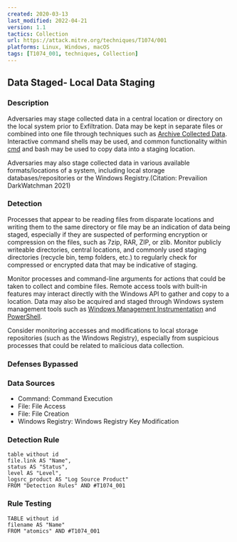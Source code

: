 ```yaml
---
created: 2020-03-13
last_modified: 2022-04-21
version: 1.1
tactics: Collection
url: https://attack.mitre.org/techniques/T1074/001
platforms: Linux, Windows, macOS
tags: [T1074_001, techniques, Collection]
---
```


## Data Staged- Local Data Staging

### Description

Adversaries may stage collected data in a central location or directory on the local system prior to Exfiltration. Data may be kept in separate files or combined into one file through techniques such as [Archive Collected Data](https://attack.mitre.org/techniques/T1560). Interactive command shells may be used, and common functionality within [cmd](https://attack.mitre.org/software/S0106) and bash may be used to copy data into a staging location.

Adversaries may also stage collected data in various available formats/locations of a system, including local storage databases/repositories or the Windows Registry.(Citation: Prevailion DarkWatchman 2021)

### Detection

Processes that appear to be reading files from disparate locations and writing them to the same directory or file may be an indication of data being staged, especially if they are suspected of performing encryption or compression on the files, such as 7zip, RAR, ZIP, or zlib. Monitor publicly writeable directories, central locations, and commonly used staging directories (recycle bin, temp folders, etc.) to regularly check for compressed or encrypted data that may be indicative of staging.

Monitor processes and command-line arguments for actions that could be taken to collect and combine files. Remote access tools with built-in features may interact directly with the Windows API to gather and copy to a location. Data may also be acquired and staged through Windows system management tools such as [Windows Management Instrumentation](https://attack.mitre.org/techniques/T1047) and [PowerShell](https://attack.mitre.org/techniques/T1059/001).

Consider monitoring accesses and modifications to local storage repositories (such as the Windows Registry), especially from suspicious processes that could be related to malicious data collection.

### Defenses Bypassed



### Data Sources

  - Command: Command Execution
  -  File: File Access
  -  File: File Creation
  -  Windows Registry: Windows Registry Key Modification
### Detection Rule

```dataview
table without id
file.link AS "Name",
status AS "Status",
level AS "Level",
logsrc_product AS "Log Source Product"
FROM "Detection Rules" AND #T1074_001
```

### Rule Testing

```dataview
TABLE without id
filename AS "Name"
FROM "atomics" AND #T1074_001
```
